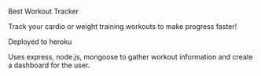 Best Workout Tracker

Track your cardio or weight training workouts to make progress faster!

Deployed to heroku

Uses express, node.js, mongoose to gather workout information and create a dashboard for the user. 

